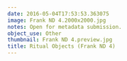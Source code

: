 ```yaml
---
date: 2016-05-04T17:53:53.363075
image: Frank ND 4.2000x2000.jpg
notes: Open for metadata submission.
object_use: Other
thumbnail: Frank ND 4.preview.jpg
title: Ritual Objects (Frank ND 4)
---
```


